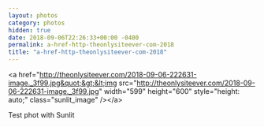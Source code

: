 ```yaml
---
layout: photos
category: photos
hidden: true
date: 2018-09-06T22:26:33+00:00 -0400
permalink: a-href-http-theonlysiteever-com-2018
title: "a-href-http-theonlysiteever-com-2018"
---
```




&lt;a href=&quot;http://theonlysiteever.com/2018-09-06-222631-image._3f99.jpg&quot;&gt;&lt;img src=&quot;http://theonlysiteever.com/2018-09-06-222631-image._3f99.jpg&quot; width=&quot;599&quot; height=&quot;600&quot; style=&quot;height: auto;&quot; class=&quot;sunlit_image&quot; /&gt;&lt;/a&gt;

Test phot with Sunlit

